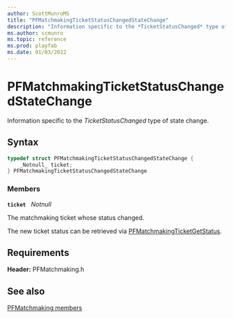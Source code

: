 ```yaml
---
author: ScottMunroMS
title: "PFMatchmakingTicketStatusChangedStateChange"
description: "Information specific to the *TicketStatusChanged* type of state change."
ms.author: scmunro
ms.topic: reference
ms.prod: playfab
ms.date: 01/03/2022
---
```


# PFMatchmakingTicketStatusChangedStateChange  

Information specific to the *TicketStatusChanged* type of state change.  

## Syntax  
  
```cpp
typedef struct PFMatchmakingTicketStatusChangedStateChange {  
    _Notnull_ ticket;  
} PFMatchmakingTicketStatusChangedStateChange  
```
  
### Members  
  
**`ticket`** &nbsp; _Notnull_  
  
The matchmaking ticket whose status changed.
  
The new ticket status can be retrieved via [PFMatchmakingTicketGetStatus](../functions/pfmatchmakingticketgetstatus.md).
  
  
## Requirements  
  
**Header:** PFMatchmaking.h
  
## See also  
[PFMatchmaking members](../pfmatchmaking_members.md)  

  
  
